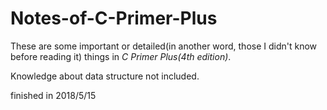 # Notes-of-C-Primer-Plus
These are some important or detailed(in another word, those I didn't know before reading it) things in *C Primer Plus(4th edition)*.

Knowledge about data structure not included.

finished in 2018/5/15
